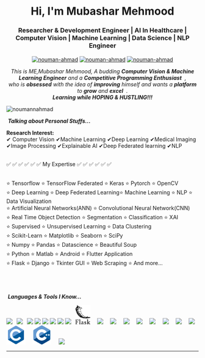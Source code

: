 <h1 align="center">Hi, I'm Mubashar Mehmood</h1>
<h3 align="center">Researcher & Development Engineer | AI In Healthcare | Computer Vision | Machine Learning | Data Science | NLP Engineer </h3>
<p align="center">
<a href="https://www.linkedin.com/in/Mubashar-Mehmood/" target="blank" ><img align="center" src="https://cdn.jsdelivr.net/npm/simple-icons@3.0.1/icons/linkedin.svg" alt="nouman-ahmad" height="30" width="40" /></a>
<a href="https://www.facebook.com/mubasharconnect" target="blank"><img align="center" src="https://cdn.jsdelivr.net/npm/simple-icons@3.0.1/icons/facebook.svg" alt="nouman-ahmad" height="30" width="40" /></a>
<a href = "mailto: mubasharmh145@gmail.com"><img align="center" src="https://cdn.jsdelivr.net/npm/simple-icons@3.0.1/icons/gmail.svg" alt="nouman-ahmad" height="30" width="40" /></a>
</p>


<p align="center">
  <em>
    This is ME,Mubashar Mehmood,
    A budding <b>Computer Vision & Machine Learning Engineer</b> and a <b>Competitive Programming Enthusiast</b>&nbsp;&nbsp,<br>who is <b>obsessed</b>
    with the idea of <b>improving</b> himself and wants a <b>platform</b> to 
    <b>grow</b> and 
    <b>excel</b> &nbsp.
  </em> 
  <br>
   <b><i>Learning while HOPING & HUSTLING!!!</i></b> 
</p>

<p align="left"> <img src="https://komarev.com/ghpvc/?username=noumannahmad&label=Profile%20views&color=0e75b6&style=flat" alt="noumannahmad" /> </p>

 
&nbsp;***Talking about Personal Stuffs...***

<b>Research Interest: </b><br>
✔ Computer Vision ✔Machine Learning ✔Deep Learning ✔Medical Imaging ✔Image Processing ✔Explainable AI ✔Deep Federated learning ✔NLP <br> <br>


✅  ✅  ✅  ✅  ✅  ✅ My Expertise ✅  ✅  ✅  ✅  ✅  ✅ <br><br>

⭐ Tensorflow ⭐ TensorFlow Federated ⭐ Keras ⭐ Pytorch ⭐ OpenCV  <br>
⭐ Deep Learning ⭐ Deep Federated Learning⭐ Machine Learning ⭐ NLP ⭐ Data Visualization  <br>
⭐ Artificial Neural Networks(ANN) ⭐ Convolutional Neural Network(CNN)  <br>
⭐ Real Time Object Detection ⭐ Segmentation ⭐ Classification ⭐ XAI  <br>
⭐ Supervised ⭐ Unsupervised Learning ⭐ Data Clustering  <br>
⭐ Scikit-Learn ⭐ Matplotlib ⭐ Seaborn ⭐ SciPy  <br>
⭐ Numpy ⭐ Pandas ⭐ Datascience ⭐ Beautiful Soup  <br>
⭐ Python ⭐ Matlab ⭐ Android ⭐ Flutter Application  <br>
⭐ Flask ⭐ Django ⭐ Tkinter GUI ⭐ Web Scraping ⭐ And more...  <br> <br> <br> <br>



&nbsp;***Languages & Tools I Know...***
<p align="left">
<code><img height="50" src="https://www.vectorlogo.zone/logos/451research/451research-ar21.svg"></code>
  <code> <img height="50" src="https://img.icons8.com/color/144/000000/python--v1.png"> </code>
  <code><img height="50" src="https://www.vectorlogo.zone/logos/tensorflow/tensorflow-icon.svg"></code>
 <code><img height="50" src="https://www.vectorlogo.zone/logos/opencv/opencv-ar21.svg"></code>
 <code><img height="50" src="https://www.vectorlogo.zone/logos/usepanda/usepanda-ar21.svg"></code>
 <code><img height="50" src="https://www.vectorlogo.zone/logos/numpy/numpy-ar21.svg"></code>
 <code><img height="50" src="https://www.vectorlogo.zone/logos/pytorch/pytorch-ar21.svg"></code>
 <code><img height="50" src="https://www.vectorlogo.zone/logos/google_cloud/google_cloud-ar21.svg"></code>
  <code> <img height="50" src="https://github.com/Akash-chowrasia/Akash-chowrasia/blob/main/images/flask.svg"> </code>	
  <code> <img height="50" src="https://img.icons8.com/fluent/144/000000/docker.png"> </code>
  <code> <img height="50" src="https://img.icons8.com/color/48/000000/linux--v2.png"> </code>    
 <code> <img height="50" src="https://static.djangoproject.com/img/logos/django-logo-positive.png"> </code>
  <code> <img height="50" src="https://www.vectorlogo.zone/logos/apache_hadoop/apache_hadoop-ar21.svg"> </code>
  <code> <img height="50" src="https://www.vectorlogo.zone/logos/mongodb/mongodb-ar21.svg"> </code>
  <code> <img height="50" src="https://www.vectorlogo.zone/logos/sqlite/sqlite-ar21.svg"> </code>
  <code> <img height="50" src="https://www.vectorlogo.zone/logos/mysql/mysql-ar21.svg"> </code>
  <code> <img height="50" src="https://wiki.postgresql.org/images/a/a4/PostgreSQL_logo.3colors.svg"> </code>
  <code> <img height="50" src="https://raw.githubusercontent.com/devicons/devicon/master/icons/c/c-original.svg"> </code>
  <code> <img height="50" src="https://raw.githubusercontent.com/devicons/devicon/master/icons/cplusplus/cplusplus-original.svg"> </code>
  <code> <img height="50" src="https://www.vectorlogo.zone/logos/dotnet/dotnet-ar21.svg"> </code>
  <hr>
  
